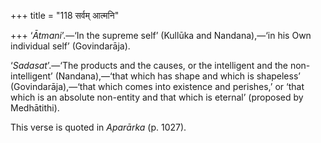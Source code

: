 +++
title = "118 सर्वम् आत्मनि"

+++
‘*Ātmani*’.—‘In the supreme self’ (Kullūka and Nandana),—‘in his Own
individual self’ (Govindarāja).

‘*Sadasat*’.—‘The products and the causes, or the intelligent and the
non-intelligent’ (Nandana),—‘that which has shape and which is
shapeless’ (Govindarāja),—‘that which comes into existence and
perishes,’ or ‘that which is an absolute non-entity and that which is
eternal’ (proposed by Medhātithi).

This verse is quoted in *Aparārka* (p. 1027).
